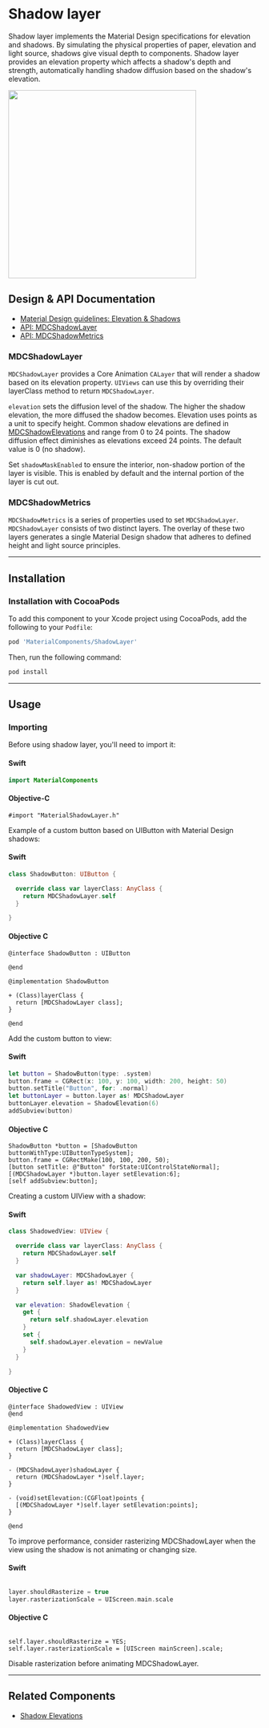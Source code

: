 <!--docs:
title: "Shadow layer"
layout: detail
section: components
excerpt: "The shadow layer component implements the Material Design specifications for elevation and shadows."
iconId: shadow
path: /catalog/shadows/
api_doc_root: true
-->

# Shadow layer

Shadow layer implements the Material Design specifications for elevation and shadows.
By simulating the physical properties of paper, elevation and light source, shadows give
visual depth to components. Shadow layer provides an elevation property which affects
a shadow's depth and strength, automatically handling shadow diffusion based on the shadow's
elevation.

<div class="article__asset article__asset--screenshot">
  <img src="docs/assets/shadow_layer.png" width="375">
</div>

## Design & API Documentation

<ul class="icon-list">
  <li class="icon-list-item icon-list-item--spec"><a href="https://material.io/guidelines/what-is-material/elevation-shadows.html">Material Design guidelines: Elevation & Shadows</a></li>
  <li class="icon-list-item icon-list-item--link"><a href="https://github.com/material-components/material-components-ios/blob/develop/components/ShadowLayer/src/MDCShadowLayer.h">API: MDCShadowLayer</a></li>
  <li class="icon-list-item icon-list-item--link"><a href="https://github.com/material-components/material-components-ios/blob/develop/components/ShadowLayer/src/MDCShadowLayer.h">API: MDCShadowMetrics</a></li>
</ul>

### MDCShadowLayer

`MDCShadowLayer` provides a Core Animation `CALayer` that will render a shadow based on its
elevation property. `UIViews` can use this by overriding their layerClass method to
return `MDCShadowLayer`.

`elevation` sets the diffusion level of the shadow. The higher the shadow elevation, the more
diffused the shadow becomes. Elevation uses points as a unit to specify height. Common shadow
elevations are defined in [MDCShadowElevations](../ShadowElevations/) and range from 0 to 24 points.
The shadow diffusion effect diminishes as elevations exceed 24 points.  The default value is 0 (no
shadow).

Set `shadowMaskEnabled` to ensure the interior, non-shadow portion of the layer is visible.
This is enabled by default and the internal portion of the layer is cut out.

### MDCShadowMetrics

`MDCShadowMetrics` is a series of properties used to set `MDCShadowLayer`. `MDCShadowLayer` consists
of two distinct layers. The overlay of these two layers generates a single Material Design
shadow that adheres to defined height and light source principles.

- - -

## Installation

### Installation with CocoaPods

To add this component to your Xcode project using CocoaPods, add the following to your `Podfile`:

```bash
pod 'MaterialComponents/ShadowLayer'
```
<!--{: .code-renderer.code-renderer--install }-->

Then, run the following command:

```bash
pod install
```


- - -

## Usage

### Importing

Before using shadow layer, you'll need to import it:

<!--<div class="material-code-render" markdown="1">-->
#### Swift

```swift
import MaterialComponents
```

#### Objective-C

```objc
#import "MaterialShadowLayer.h"
```
<!--</div>-->


Example of a custom button based on UIButton with Material Design shadows:

<!--<div class="material-code-render" markdown="1">-->
#### Swift
```swift
class ShadowButton: UIButton {

  override class var layerClass: AnyClass {
    return MDCShadowLayer.self
  }

}
```

#### Objective C
```objc
@interface ShadowButton : UIButton

@end

@implementation ShadowButton

+ (Class)layerClass {
  return [MDCShadowLayer class];
}

@end
```
<!--</div>-->


Add the custom button to view:

<!--<div class="material-code-render" markdown="1">-->
#### Swift
```swift
let button = ShadowButton(type: .system)
button.frame = CGRect(x: 100, y: 100, width: 200, height: 50)
button.setTitle("Button", for: .normal)
let buttonLayer = button.layer as! MDCShadowLayer
buttonLayer.elevation = ShadowElevation(6)
addSubview(button)
```

#### Objective C
```objc
ShadowButton *button = [ShadowButton buttonWithType:UIButtonTypeSystem];
button.frame = CGRectMake(100, 100, 200, 50);
[button setTitle: @"Button" forState:UIControlStateNormal];
[(MDCShadowLayer *)button.layer setElevation:6];
[self addSubview:button];

```
<!--</div>-->


Creating a custom UIView with a shadow:

<!--<div class="material-code-render" markdown="1">-->
#### Swift
```swift
class ShadowedView: UIView {

  override class var layerClass: AnyClass {
    return MDCShadowLayer.self
  }

  var shadowLayer: MDCShadowLayer {
    return self.layer as! MDCShadowLayer
  }

  var elevation: ShadowElevation {
    get {
      return self.shadowLayer.elevation
    }
    set {
      self.shadowLayer.elevation = newValue
    }
  }

}
```

#### Objective C
```objc
@interface ShadowedView : UIView
@end

@implementation ShadowedView

+ (Class)layerClass {
  return [MDCShadowLayer class];
}

- (MDCShadowLayer)shadowLayer {
  return (MDCShadowLayer *)self.layer;
}

- (void)setElevation:(CGFloat)points {
  [(MDCShadowLayer *)self.layer setElevation:points];
}

@end
```
<!--</div>-->


To improve performance, consider rasterizing MDCShadowLayer when the view using the shadow is not
animating or changing size.

<!--<div class="material-code-render" markdown="1">-->
#### Swift
```swift

layer.shouldRasterize = true
layer.rasterizationScale = UIScreen.main.scale

```

#### Objective C
```objc

self.layer.shouldRasterize = YES;
self.layer.rasterizationScale = [UIScreen mainScreen].scale;

```
<!--</div>-->

Disable rasterization before animating MDCShadowLayer.

- - -

## Related Components

<ul class="icon-list">
  <li class="icon-list-item icon-list-item--components"><a href="../ShadowElevations">Shadow Elevations</a></li>
</ul>
